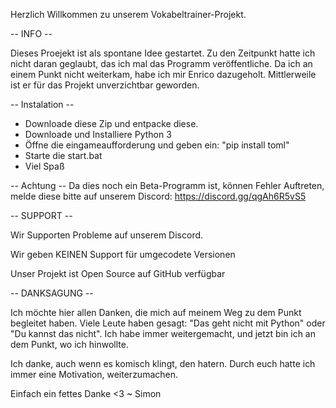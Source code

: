 Herzlich Willkommen zu unserem Vokabeltrainer-Projekt.

-- INFO --

Dieses Proejekt ist als spontane Idee gestartet.
Zu den Zeitpunkt hatte ich nicht daran geglaubt, das ich mal das Programm veröffentliche.
Da ich an einem Punkt nicht weiterkam, habe ich mir Enrico dazugeholt. 
Mittlerweile ist er für das Projekt unverzichtbar geworden.


-- Instalation --

- Downloade diese Zip und entpacke diese.
- Downloade und Installiere Python 3 
- Öffne die eingameaufforderung und geben ein: "pip install toml"
- Starte die start.bat
- Viel Spaß


-- Achtung --
Da dies noch ein Beta-Programm ist, können Fehler Auftreten, melde diese bitte auf unserem Discord:
https://discord.gg/qgAh6R5vS5


-- SUPPORT --

Wir Supporten Probleme auf unserem Discord.

Wir geben KEINEN Support für umgecodete Versionen

Unser Projekt ist Open Source auf GitHub verfügbar


-- DANKSAGUNG --

Ich möchte hier allen Danken, die mich auf meinem Weg zu dem Punkt begleitet haben.
Viele Leute haben gesagt: "Das geht nicht mit Python" oder "Du kannst das nicht".
Ich habe immer weitergemacht, und jetzt bin ich an dem Punkt, wo ich hinwollte.

Ich danke, auch wenn es komisch klingt, den hatern.
Durch euch hatte ich immer eine Motivation, weiterzumachen.



Einfach ein fettes Danke <3
~ Simon


